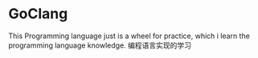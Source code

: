 # GoClang
This Programming language just is a wheel for practice, which i learn the programming language knowledge. 
编程语言实现的学习
